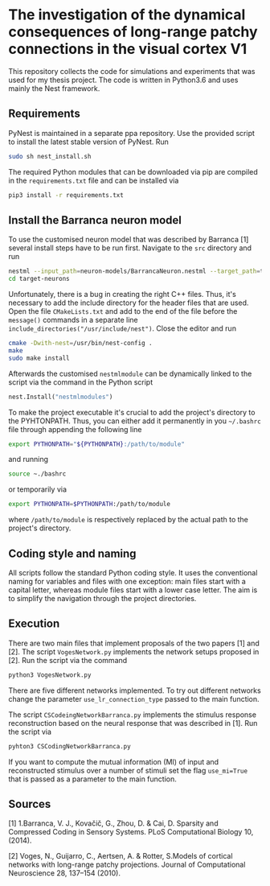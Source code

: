 # The investigation of the dynamical consequences of long-range patchy connections in the visual cortex V1

This repository collects the code for simulations and experiments that was used for
my thesis project. The code is written in Python3.6 and uses mainly the Nest framework.

## Requirements
PyNest is maintained in a separate ppa repository. Use the provided script to install the
latest stable version of PyNest. Run

```bash
sudo sh nest_install.sh
```

The required Python modules that can be downloaded via pip are compiled in the
`requirements.txt` file and can be installed via

```bash
pip3 install -r requirements.txt
```

## Install the Barranca neuron model
To use the customised neuron model that was described by Barranca [1] several install steps have to be run first.
Navigate to the `src` directory and run 

```bash
nestml --input_path=neuron-models/BarrancaNeuron.nestml --target_path=target-neurons
cd target-neurons
```

Unfortunately, there is a bug in creating the right C++ files. Thus, it's necessary to add the include directory 
for the header files that are used. Open the file `CMakeLists.txt` and add to the end of the file before the 
`message()` commands in a separate line `include_directories("/usr/include/nest")`. Close the editor and run 

```bash
cmake -Dwith-nest=/usr/bin/nest-config .
make
sudo make install
```

Afterwards the customised `nestmlmodule` can be dynamically linked to the script via the command in the Python script

```python
nest.Install("nestmlmodules")
``` 

To make the project executable it's crucial to add the project's directory to the PYHTONPATH. Thus,
you can either add it permanently in you `~/.bashrc` file through appending the following line

```bash
export PYTHONPATH="${PYTHONPATH}:/path/to/module"
```
and running

```bash
source ~./bashrc
```

or temporarily via

```bash
export PYTHONPATH=$PYTHONPATH:/path/to/module
```

where `/path/to/module` is respectively replaced by the actual path to the project's directory. 
## Coding style and naming
All scripts follow the standard Python coding style. It uses the conventional naming for variables 
and files with one exception: main files start with a capital letter, whereas module files start
with a lower case letter. The aim is to simplify the navigation through the project directories.

## Execution
There are two main files that implement proposals of the two papers [1] and [2]. The script 
`VogesNetwork.py` implements the network setups proposed in [2]. Run the script via the command
```bash
python3 VogesNetwork.py
```
There are five different networks implemented. To try out different networks change the parameter
`use_lr_connection_type` passed to the main function.

The script `CSCodeingNetworkBarranca.py` implements the stimulus response reconstruction based on 
the neural response that was described in [1]. Run the script via
```bash
pyhton3 CSCodingNetworkBarranca.py
``` 
If you want to compute the mutual information (MI) of input and reconstructed stimulus over a number of
stimuli set the flag `use_mi=True` that is passed as a parameter to the main function.

## Sources
[1] 1.Barranca, V. J., Kovačič, G., Zhou, D. & Cai, D. Sparsity and Compressed Coding in Sensory Systems. PLoS Computational Biology 10, (2014).

[2] Voges, N., Guijarro, C., Aertsen, A. & Rotter, S.Models of cortical networks with long-range patchy projections. Journal of Computational Neuroscience 28, 137–154 (2010). 